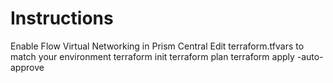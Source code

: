 # Instructions 
Enable Flow Virtual Networking in Prism Central
Edit terraform.tfvars to match your environment
terraform init
terraform plan
terraform apply -auto-approve
